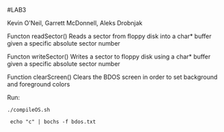 #LAB3

Kevin O'Neil, Garrett McDonnell, Aleks Drobnjak

Functon readSector()
Reads a sector from floppy disk into a char* buffer given a specific absolute sector number

Functon writeSector()
Writes a sector to floppy disk using a char* buffer given a specific absolute sector number

Function clearScreen()
Clears the BDOS screen in order to set background and foreground colors


Run: 

	./compileOS.sh

	 echo "c" | bochs -f bdos.txt